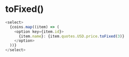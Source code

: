 # toFixed()

```javascript
<select>
  {coins.map((item) => (
    <option key={item.id}>
      {item.name}: {item.quotes.USD.price.toFixed(3)}
    </option>
  ))}
</select>
```
